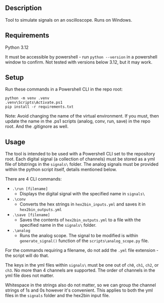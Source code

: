 ## Description

Tool to simulate signals on an oscilloscope. Runs on Windows.

## Requirements

Python 3.12 

It must be accessible by powershell - run ```python --version``` in a powershell window to confirm. Not tested with versions below 3.12, but it may work.

## Setup

Run these commands in a Powershell CLI in the repo root:

```
python -m venv .venv
.venv\Scripts\Activate.ps1
pip install -r requirements.txt
```

Note: Avoid changing the name of the virtual environment. If you must, then update the name in the .ps1 scripts (analog, conv, run, save) in the repo root. And the .gitignore as well.

## Usage

The tool is intended to be used with a Powershell CLI set to the repository root.
Each digital signal (a collection of channels) must be stored as a yml file of bitstrings in the ```signals\``` folder. The analog signals must be provided within the python script itself, details mentioned below.

There are 4 CLI commands:
- ```.\run [filename]```
    - Displays the digital signal with the specified name in ```signals\```
- ```.\conv```
    - Converts the hex strings in ```hex2bin_inputs.yml``` and saves it in ```hex2bin_outputs.yml```
- ```.\save [filename]```
    - Saves the contents of ```hex2bin_outputs.yml``` to a file with the specified name in the ```signals\``` folder.
- ```.\analog```
    - Runs the analog scope. The signal to be modified is within ```generate_signal()``` function of the ```scripts\analog_scope.py``` file.

For the commands requiring a filename, do not add the ```.yml``` file extension - the script will do that.

The keys in the yml files within ```signals\``` must be one out of ```ch0```, ```ch1```, ```ch2```, or ```ch3```. No more than 4 channels are supported. The order of channels in the yml file does not matter.

Whitespace in the strings also do not matter, so we can group the channel strings of 1s and 0s however it's convenient. This applies to both the yml files in the ```signals``` folder and the hex2bin input file.